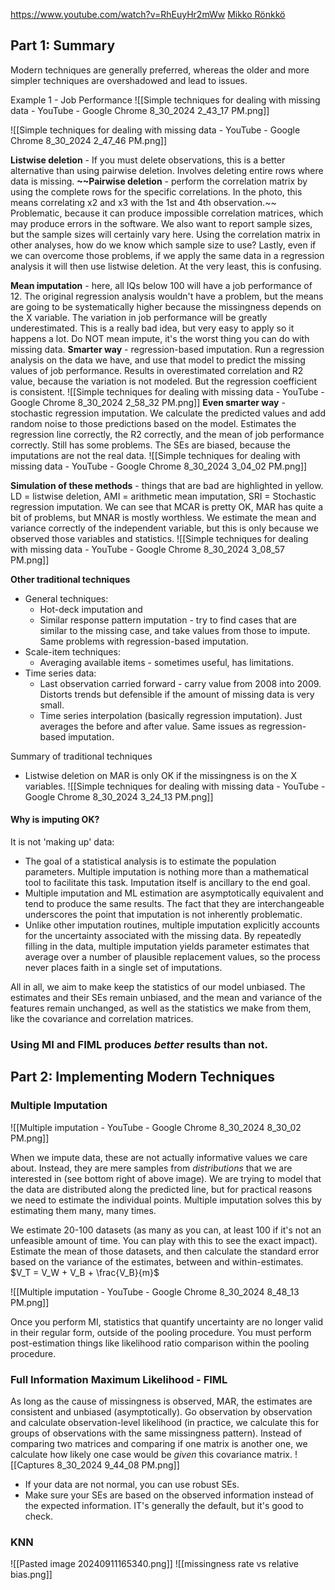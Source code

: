 https://www.youtube.com/watch?v=RhEuyHr2mWw
[Mikko Rönkkö](https://www.youtube.com/@mronkko)

## Part 1: Summary
Modern techniques are generally preferred, whereas the older and more simpler techniques are overshadowed and lead to issues.

Example 1 - Job Performance
![[Simple techniques for dealing with missing data - YouTube - Google Chrome 8_30_2024 2_43_17 PM.png]]

![[Simple techniques for dealing with missing data - YouTube - Google Chrome 8_30_2024 2_47_46 PM.png]]

**Listwise deletion** - If you must delete observations, this is a better alternative than using pairwise deletion.  Involves deleting entire rows where data is missing.
**~~Pairwise deletion** - perform the correlation matrix by using the complete rows for the specific correlations.  In the photo, this means correlating x2 and x3 with the 1st and 4th observation.~~  Problematic, because it can produce impossible correlation matrices, which may produce errors in the software.  We also want to report sample sizes, but the sample sizes will certainly vary here.  Using the correlation matrix in other analyses, how do we know which sample size to use?  Lastly, even if we can overcome those problems, if we apply the same data in a regression analysis it will then use listwise deletion.  At the very least, this is confusing.

**Mean imputation** - here, all IQs below 100 will have a job performance of 12.  The original regression analysis wouldn't have a problem, but the means are going to be systematically higher because the missingness depends on the X variable.  The variation in job performance will be greatly underestimated.  This is a really bad idea, but very easy to apply so it happens a lot.  Do NOT mean impute, it's the worst thing you can do with missing data.
**Smarter way** - regression-based imputation.  Run a regression analysis on the data we have, and use that model to predict the missing values of job performance.  Results in overestimated correlation and R2 value, because the variation is not modeled.  But the regression coefficient is consistent.
![[Simple techniques for dealing with missing data - YouTube - Google Chrome 8_30_2024 2_58_32 PM.png]]
**Even smarter way** - stochastic regression imputation.  We calculate the predicted values and add random noise to those predictions based on the model.  Estimates the regression line correctly, the R2 correctly, and the mean of job performance correctly.  Still has some problems.  The SEs are biased, because the imputations are not the real data.
![[Simple techniques for dealing with missing data - YouTube - Google Chrome 8_30_2024 3_04_02 PM.png]]

**Simulation of these methods** - things that are bad are highlighted in yellow.  LD = listwise deletion, AMI = arithmetic mean imputation, SRI = Stochastic regression imputation.
We can see that MCAR is pretty OK, MAR has quite a bit of problems, but MNAR is mostly worthless.  We estimate the mean and variance correctly of the independent variable, but this is only because we observed those variables and statistics.
![[Simple techniques for dealing with missing data - YouTube - Google Chrome 8_30_2024 3_08_57 PM.png]]

**Other traditional techniques**
- General techniques:
	- Hot-deck imputation and
	- Similar response pattern imputation - try to find cases that are similar to the missing case, and take values from those to impute.  Same problems with regression-based imputation.
- Scale-item techniques:
	- Averaging available items - sometimes useful, has limitations.
- Time series data:
	- Last observation carried forward - carry value from 2008 into 2009.  Distorts trends but defensible if the amount of missing data is very small.
	- Time series interpolation (basically regression imputation).  Just averages the before and after value.  Same issues as regression-based imputation.

Summary of traditional techniques
- Listwise deletion on MAR is only OK if the missingness is on the X variables.
![[Simple techniques for dealing with missing data - YouTube - Google Chrome 8_30_2024 3_24_13 PM.png]]

#### Why is imputing OK?
It is not 'making up' data:
- The goal of a statistical analysis is to estimate the population parameters.  Multiple imputation is nothing more than a mathematical tool to facilitate this task.  Imputation itself is ancillary to the end goal.
- Multiple imputation and ML estimation are asymptotically equivalent and tend to produce the same results.  The fact that they are interchangeable underscores the point that imputation is not inherently problematic.
- Unlike other imputation routines, multiple imputation explicitly accounts for the uncertainty associated with the missing data.  By repeatedly filling in the data, multiple imputation yields parameter estimates that average over a number of plausible replacement values, so the process never places faith in a single set of imputations.

All in all, we aim to make keep the statistics of our model unbiased.  The estimates and their SEs remain unbiased, and the mean and variance of the features remain unchanged, as well as the statistics we make from them, like the covariance and correlation matrices.
### Using MI and FIML produces *better* results than not.


## Part 2: Implementing Modern Techniques

### Multiple Imputation
![[Multiple imputation - YouTube - Google Chrome 8_30_2024 8_30_02 PM.png]]

When we impute data, these are not actually informative values we care about.  Instead, they are mere samples from *distributions* that we are interested in (see bottom right of above image).  We are trying to model that the data are distributed along the predicted line, but for practical reasons we need to estimate the individual points.  Multiple imputation solves this by estimating them many, many times.

We estimate 20-100 datasets (as many as you can, at least 100 if it's not an unfeasible amount of time.  You can play with this to see the exact impact).  Estimate the mean of those datasets, and then calculate the standard error based on the variance of the estimates, between and within-estimates.  $V_T = V_W + V_B + \frac{V_B}{m}$

![[Multiple imputation - YouTube - Google Chrome 8_30_2024 8_48_13 PM.png]]

Once you perform MI, statistics that quantify uncertainty are no longer valid in their regular form, outside of the pooling procedure.  You must perform post-estimation things like likelihood ratio comparison within the pooling procedure.
### Full Information Maximum Likelihood - FIML

As long as the cause of missingness is observed, MAR, the estimates are consistent and unbiased (asymptotically).  Go observation by observation and calculate observation-level likelihood (in practice, we calculate this for groups of observations with the same missingness pattern).  Instead of comparing two matrices and comparing if one matrix is another one, we calculate how likely one case would be *given* this covariance matrix.
![[Captures 8_30_2024 9_44_08 PM.png]]

- If your data are not normal, you can use robust SEs.
- Make sure your SEs are based on the observed information instead of the expected information.  IT's generally the default, but it's good to check.

### KNN
![[Pasted image 20240911165340.png]]
![[missingness rate vs relative bias.png]]
